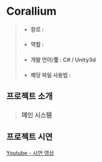 # Corallium
> * #### 장르 : 
> * #### 역할 : 
> * #### 개발 언어/툴 : C# / Unity3d
> * #### 해당 파일 사용법 : 

## 프로젝트 소개
> 
> ### 메인 시스템

## 프로젝트 시연
[Youtube - 시연 영상](https://www.youtube.com/)

